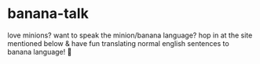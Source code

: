 # banana-talk
love minions? want to speak the minion/banana language? hop in at the site mentioned below & have fun translating normal english sentences to banana language! 🍌
